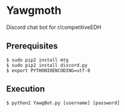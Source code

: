 # Yawgmoth
Discord chat bot for r/competitiveEDH

## Prerequisites
```
$ sudo pip2 install mtg
$ sudo pip2 install discord.py
$ export PYTHONIOENCODING=utf-8
```

## Execution
```
$ python2 YawgBot.py [username] [password]
```


